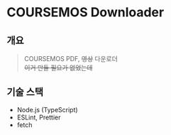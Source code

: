 # COURSEMOS Downloader
## 개요
> COURSEMOS PDF, ~~영상~~ 다운로더<br>
> ~~이거 만들 필요가 없었는데~~
## 기술 스택
- Node.js (TypeScript)
- ESLint, Prettier
- fetch